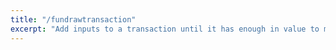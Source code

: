 ```yaml
---
title: "/fundrawtransaction"
excerpt: "Add inputs to a transaction until it has enough in value to meet its out value."
---
```

